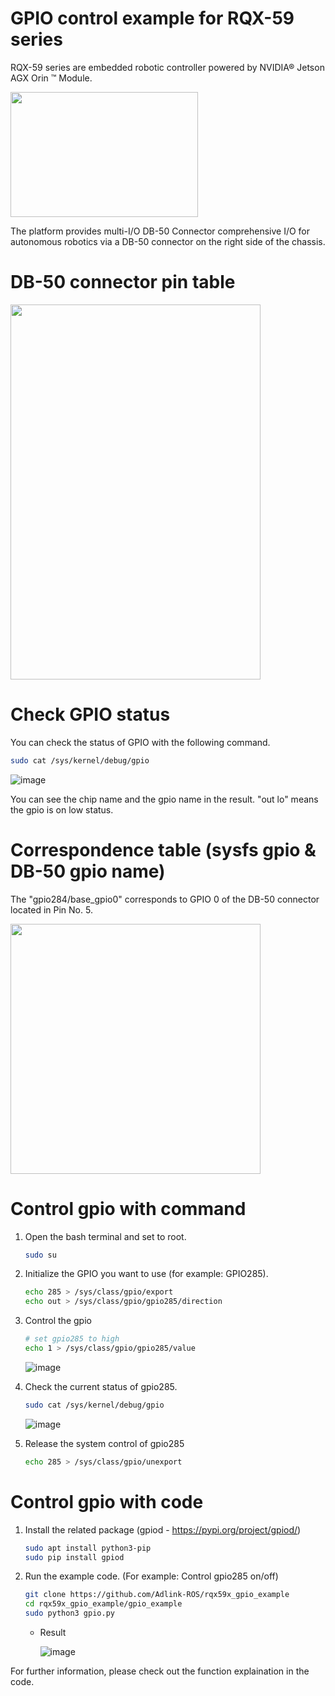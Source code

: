 # GPIO control example for RQX-59 series

RQX-59 series are embedded robotic controller powered by NVIDIA® Jetson AGX Orin ™ Module.

<img src="https://github.com/Jason-Lee0/controller_example/assets/56862464/40ff2e3c-6e1e-473c-aa6c-a81547dec9e2" height="200" width="300">

The platform provides multi-I/O DB-50 Connector comprehensive I/O for autonomous robotics via a DB-50 connector on the right side of the chassis.

# DB-50 connector pin table

<img src="https://github.com/Jason-Lee0/controller_example/assets/56862464/0ffa6ff3-b554-4376-a75e-b43f8968f743" height="600" width="400">


# Check GPIO status

You can check the status of GPIO with the following command.

```bash
sudo cat /sys/kernel/debug/gpio
```

![image](https://github.com/Jason-Lee0/controller_example/assets/56862464/9d999e57-3bba-4876-b642-db78a6143294)

You can see the chip name and the gpio name in the result. "out lo" means the gpio is on low status.


# Correspondence table (sysfs gpio & DB-50 gpio name)
The "gpio284/base_gpio0"  corresponds to GPIO 0 of the DB-50 connector located in Pin No. 5.

<img src="https://github.com/Jason-Lee0/controller_example/assets/56862464/8085cd8b-1117-48a7-bfa0-e0c604eb35ad" height="400" width="400">

# Control gpio with command

1. Open the bash terminal and set to root.

    ```bash
    sudo su
    ```

2. Initialize the GPIO you want to use (for example: GPIO285).

    ```bash
    echo 285 > /sys/class/gpio/export
    echo out > /sys/class/gpio/gpio285/direction
    ```

3. Control the gpio

    ```bash
    # set gpio285 to high
    echo 1 > /sys/class/gpio/gpio285/value
    ```

    ![image](https://github.com/Jason-Lee0/controller_example/assets/56862464/0be53e01-2d30-42e8-ac2f-31cf95f9160e)


4. Check the current status of gpio285.

    ```bash
    sudo cat /sys/kernel/debug/gpio
    ```
    
    ![image](https://github.com/Jason-Lee0/controller_example/assets/56862464/8a1d7a88-5f80-440c-bc9d-76e597e92797)


5. Release the system control of gpio285

    ```bash
    echo 285 > /sys/class/gpio/unexport
    ```


# Control gpio with code

1. Install the related package (gpiod - https://pypi.org/project/gpiod/)

    ```bash
    sudo apt install python3-pip
    sudo pip install gpiod
    ```

2. Run the example code. (For example: Control gpio285 on/off)

    ```bash
    git clone https://github.com/Adlink-ROS/rqx59x_gpio_example
    cd rqx59x_gpio_example/gpio_example
    sudo python3 gpio.py
    ```
    
    - Result
  
        ![image](https://github.com/Jason-Lee0/controller_example/assets/56862464/2a2a1238-767b-4761-9fde-d22a3a9936cf)
        
For further information, please check out the function explaination in the code.



 












 


